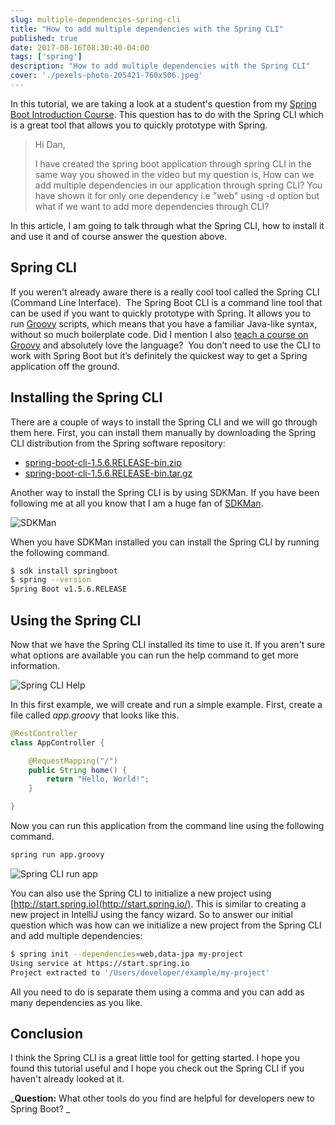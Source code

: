 ```yaml
---
slug: multiple-dependencies-spring-cli
title: "How to add multiple dependencies with the Spring CLI"
published: true
date: 2017-08-16T08:30:40-04:00
tags: ['spring']
description: "How to add multiple dependencies with the Spring CLI"
cover: './pexels-photo-205421-760x506.jpeg'
---
```


In this tutorial, we are taking a look at a student's question from my [Spring Boot Introduction Course](https://www.danvega.dev/spring-boot). This question has to do with the Spring CLI which is a great tool that allows you to quickly prototype with Spring. 

> Hi Dan,
>
> I have created the spring boot application through spring CLI in the same way you showed in the video but my question is, How can we add multiple dependencies in our application through spring CLI? You have shown it for only one dependency i.e "web" using -d option but what if we want to add more dependencies through CLI?

In this article, I am going to talk through what the Spring CLI, how to install it and use it and of course answer the question above. 

## Spring CLI

If you weren't already aware there is a really cool tool called the Spring CLI (Command Line Interface).  The Spring Boot CLI is a command line tool that can be used if you want to quickly prototype with Spring. It allows you to run [Groovy](http://groovy-lang.org/) scripts, which means that you have a familiar Java-like syntax, without so much boilerplate code. Did I mention I also [teach a course on Groovy](https://www.danvega.dev/groovy) and absolutely love the language?  You don’t need to use the CLI to work with Spring Boot but it’s definitely the quickest way to get a Spring application off the ground.

## Installing the Spring CLI

There are a couple of ways to install the Spring CLI and we will go through them here. First, you can install them manually by downloading the Spring CLI distribution from the Spring software repository:

*   [spring-boot-cli-1.5.6.RELEASE-bin.zip](http://repo.spring.io/release/org/springframework/boot/spring-boot-cli/1.5.6.RELEASE/spring-boot-cli-1.5.6.RELEASE-bin.zip)
*   [spring-boot-cli-1.5.6.RELEASE-bin.tar.gz](http://repo.spring.io/release/org/springframework/boot/spring-boot-cli/1.5.6.RELEASE/spring-boot-cli-1.5.6.RELEASE-bin.tar.gz)

Another way to install the Spring CLI is by using SDKMan. If you have been following me at all you know that I am a huge fan of [SDKMan](http://sdkman.io/). 

![SDKMan](./2017-08-15_20-11-24.png)

When you have SDKMan installed you can install the Spring CLI by running the following command. 

```bash
$ sdk install springboot
$ spring --version
Spring Boot v1.5.6.RELEASE
```

## Using the Spring CLI

Now that we have the Spring CLI installed its time to use it. If you aren't sure what options are available you can run the help command to get more information. 

![Spring CLI Help](./2017-08-16_08-08-04.png)

In this first example, we will create and run a simple example. First, create a file called _app.groovy_ that looks like this. 

```java
@RestController
class AppController {

    @RequestMapping("/")
    public String home() {
        return "Hello, World!";
    }

}
```
Now you can run this application from the command line using the following command. 

```bash
spring run app.groovy
```

![Spring CLI run app](./2017-08-16_08-13-27-1024x547.png)

You can also use the Spring CLI to initialize a new project using [http://start.spring.io](http://start.spring.io/). This is similar to creating a new project in IntelliJ using the fancy wizard. So to answer our initial question which was how can we initialize a new project from the Spring CLI and add multiple dependencies: 

```bash
$ spring init --dependencies=web,data-jpa my-project
Using service at https://start.spring.io
Project extracted to '/Users/developer/example/my-project'
```

All you need to do is separate them using a comma and you can add as many dependencies as you like. 

## Conclusion

I think the Spring CLI is a great little tool for getting started. I hope you found this tutorial useful and I hope you check out the Spring CLI if you haven't already looked at it. 

_**Question:** What other tools do you find are helpful for developers new to Spring Boot? _

